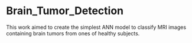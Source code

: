 # Brain_Tumor_Detection
This work aimed to create the simplest ANN model to classify MRI images containing brain tumors from ones of healthy subjects. 
